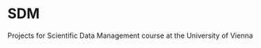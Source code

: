 # SDM
Projects for Scientific Data Management course at the University of Vienna





                                     


